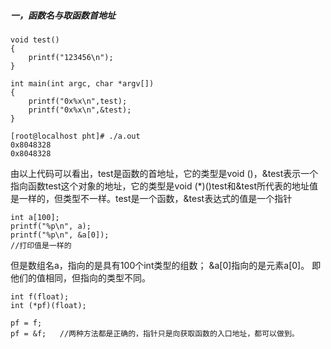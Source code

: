 ##### 一，函数名与取函数首地址

```
void test()
{
    printf("123456\n");
}
 
int main(int argc, char *argv[])
{
    printf("0x%x\n",test);
    printf("0x%x\n",&test);
}
 
[root@localhost pht]# ./a.out
0x8048328
0x8048328
```

由以上代码可以看出，test是函数的首地址，它的类型是void ()，&test表示一个指向函数test这个对象的地址，它的类型是void (*)()test和&test所代表的地址值是一样的，但类型不一样。test是一个函数，&test表达式的值是一个指针

```
int a[100];
printf("%p\n", a);
printf("%p\n", &a[0]);
//打印值是一样的
```

但是数组名a，指向的是具有100个int类型的组数；
&a[0]指向的是元素a[0]。
即他们的值相同，但指向的类型不同。

```
int f(float);
int (*pf)(float);

pf = f;
pf = &f;   //两种方法都是正确的，指针只是向获取函数的入口地址，都可以做到。
```

